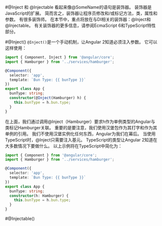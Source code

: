 #@Inject 和 @Injectable
看起来像@SomeName的语句是装饰器。 装饰器是JavaScript的扩展。 简而言之，装饰器让程序员修改和/或标记方法，类，属性和参数。 有很多装饰师。 在本节中，重点将放在与DI相关的装饰器：@Inject和@Injectable。 有关装饰器的更多信息，请参阅EcmaScript 6和TypeScript特性部分。

#@Inject() 
`@Inject()`是一个手动机制，让Angular 2知道必须注入参数。 它可以这样使用：
```ts
import { Component, Inject } from '@angular/core';
import { Hamburger } from '../services/hamburger';

@Component({
  selector: 'app',
  template: `Bun Type: {{ bunType }}`
})
export class App {
  bunType: string;
  constructor(@Inject(Hamburger) h) {
    this.bunType = h.bun.type;
  }
}
```
在上面，我们通过调用@Inject（Hamburger）要求h作为单例类型的Angular与类标记Hamburger关联。 重要的是要注意，我们使用汉堡包作为其打字和作为其单例的引用。 我们不使用汉堡实例化任何东西，Angular为我们在幕后。
当使用TypeScript时，@Inject只需要注入基元。 TypeScript的类型让Angular 2知道在大多数情况下要做什么。 以上示例将在TypeScript中简化为：
```ts
import { Component } from '@angular/core';
import { Hamburger } from '../services/hamburger';

@Component({
  selector: 'app',
  template: `Bun Type: {{ bunType }}`
})
export class App {
  bunType: string;
  constructor(h: Hamburger) {
    this.bunType = h.bun.type;
  }
}
```

#@Injectable()

